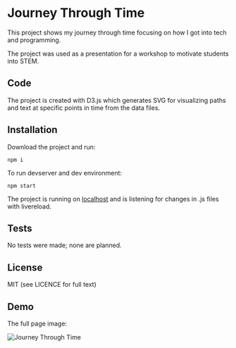 # Journey Through Time

This project shows my journey through time focusing on how I got into tech and programming.

The project was used as a presentation for a workshop to motivate students into STEM.

## Code

The project is created with D3.js which generates SVG for visualizing paths and text at specific points in time from the data files.

## Installation

Download the project and run:
```
npm i
```

To run devserver and dev environment:
```
npm start
```

The project is running on [localhost](http://localhost:8888/)
and is listening for changes in .js files with livereload.


## Tests

No tests were made; none are planned.

## License

MIT
(see LICENCE for full text)

## Demo

The full page image:

![Journey Through Time](https://github.com/lucyia/journey-through-time/blob/master/img/journey.png)
